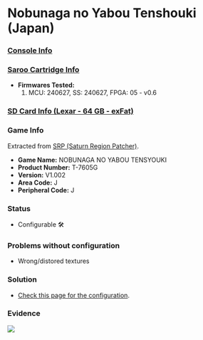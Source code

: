 # Nobunaga no Yabou Tenshouki (Japan)

### [Console Info](../../../../../Info/Consoles/VA13/README.md)

### [Saroo Cartridge Info](../../../../../Info/Cartridges/RetroGameParadiseStore/1.32F/README.md)

- <b>Firmwares Tested:</b>
  1. MCU: 240627, SS: 240627, FPGA: 05 - v0.6

### [SD Card Info (Lexar - 64 GB - exFat)](../../../../../Info/SdCards/Lexar/64GB/exfat/README.md)

### Game Info

Extracted from [SRP (Saturn Region Patcher)](https://segaxtreme.net/resources/saturn-region-patcher.81/download).

- <b>Game Name:</b> NOBUNAGA NO YABOU TENSYOUKI
- <b>Product Number:</b> T-7605G
- <b>Version:</b> V1.002
- <b>Area Code:</b> J
- <b>Peripheral Code:</b> J

### Status

- Configurable :hammer_and_wrench:

### Problems without configuration

- Wrong/distored textures

### Solution

- [Check this page for the configuration](https://github.com/williamdsw/saroo-configuration-list/blob/master/Regions/Retails/Japan/T-7605G/README.md).

### Evidence

[![](https://img.youtube.com/vi/FmHdt4gRDO8/0.jpg)](https://www.youtube.com/watch?v=FmHdt4gRDO8)
